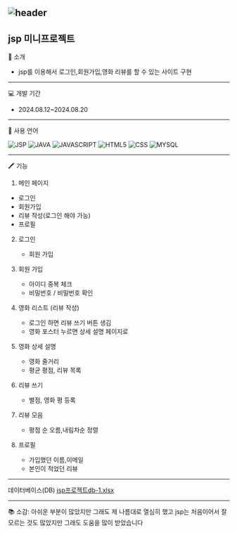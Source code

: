 ![header](https://capsule-render.vercel.app/api?type=wave&color=auto&height=180&section=header&text=Moive%20Review&fontSize=65)
---
jsp 미니프로젝트
--
🔔 소개
+ jsp를 이용해서 로그인,회원가입,영화 리뷰를 할 수 있는 사이트 구현
---
💻 개발 기간
+ 2024.08.12~2024.08.20
---
🚀 사용 언어


![JSP](https://img.shields.io/badge/JSP-5C2D91?style=for-the-badge&logoColor=white)
![JAVA](https://img.shields.io/badge/Java-ED8B00?style=for-the-badge&logo=openjdk&logoColor=white)
![JAVASCRIPT](https://img.shields.io/badge/JavaScript-F7DF1E?style=for-the-badge&logo=JavaScript&logoColor=white)
![HTML5](https://img.shields.io/badge/HTML5-E34F26?style=for-the-badge&logo=html5&logoColor=white)
![CSS](https://img.shields.io/badge/CSS-239120?&style=for-the-badge&logo=css3&logoColor=white)
![MYSQL](https://img.shields.io/badge/MySQL-4285F4?style=for-the-badge&logo=mysql&logoColor=white)

---
🖍 기능

1. 메인 페이지
+ 로그인
+ 회원가입
+ 리뷰 작성(로그인 해야 가능)
+ 프로필
    
2. 로그인
   + 회원 가입

3. 회원 가입
   + 아이디 중복 체크
   + 비밀번호 / 비밀번호 확인

4. 영화 리스트 (리뷰 작성)
   + 로그인 하면 리뷰 쓰기 버튼 생김
   + 영화 포스터 누르면 상세 설명 페이지로

5. 영화 상세 설명
   + 영화 줄거리
   + 평균 평점, 리뷰 목록
     
6. 리뷰 쓰기
   + 별점, 영화 평 등록

7. 리뷰 모음
   + 평점 순 오름,내림차순 정렬
  
8. 프로필
   + 가입했던 이름,이메일
   + 본인이 적었던 리뷰
---
데이터베이스(DB)
[jsp프로젝트db-1.xlsx](https://github.com/user-attachments/files/16685074/jsp.db-1.xlsx)

---
📚 소감: 아쉬운 부분이 많았지만 그래도 제 나름대로 열심히 했고 jsp는 처음이어서 잘 모르는 것도 많았지만 그래도 도움을 많이 받았습니다 
